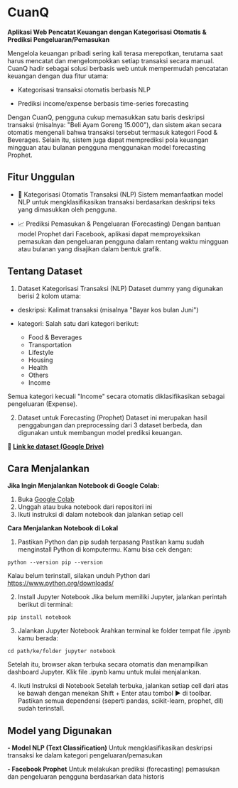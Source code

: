 # CuanQ

**Aplikasi Web Pencatat Keuangan dengan Kategorisasi Otomatis & Prediksi Pengeluaran/Pemasukan**

Mengelola keuangan pribadi sering kali terasa merepotkan, terutama saat harus mencatat dan mengelompokkan setiap transaksi secara manual. CuanQ hadir sebagai solusi berbasis web untuk mempermudah pencatatan keuangan dengan dua fitur utama:

- Kategorisasi transaksi otomatis berbasis NLP

- Prediksi income/expense berbasis time-series forecasting

Dengan CuanQ, pengguna cukup memasukkan satu baris deskripsi transaksi (misalnya: "Beli Ayam Goreng 15.000"), dan sistem akan secara otomatis mengenali bahwa transaksi tersebut termasuk kategori Food & Beverages. Selain itu, sistem juga dapat memprediksi pola keuangan mingguan atau bulanan pengguna menggunakan model forecasting Prophet.

## Fitur Unggulan
- 🧠 Kategorisasi Otomatis Transaksi (NLP)
Sistem memanfaatkan model NLP untuk mengklasifikasikan transaksi berdasarkan deskripsi teks yang dimasukkan oleh pengguna.

- 📈 Prediksi Pemasukan & Pengeluaran (Forecasting)
Dengan bantuan model Prophet dari Facebook, aplikasi dapat memproyeksikan pemasukan dan pengeluaran pengguna dalam rentang waktu mingguan atau bulanan yang disajikan dalam bentuk grafik.

## Tentang Dataset
1. Dataset Kategorisasi Transaksi (NLP)
Dataset dummy yang digunakan berisi 2 kolom utama:

- deskripsi: Kalimat transaksi (misalnya "Bayar kos bulan Juni")

- kategori: Salah satu dari kategori berikut:
  - Food & Beverages
  - Transportation
  - Lifestyle
  - Housing
  - Health
  - Others
  - Income

Semua kategori kecuali "Income" secara otomatis diklasifikasikan sebagai pengeluaran (Expense).

2. Dataset untuk Forecasting (Prophet)
Dataset ini merupakan hasil penggabungan dan preprocessing dari 3 dataset berbeda, dan digunakan untuk membangun model prediksi keuangan.

**📁 [Link ke dataset (Google Drive)](https://drive.google.com/drive/folders/1AKgXB1c8qVcFKfReBoUBHJsqs-rEdWYG?usp=sharing)**

## Cara Menjalankan
**Jika Ingin Menjalankan Notebook di Google Colab:**
1. Buka [Google Colab](https://colab.research.google.com/)
2. Unggah atau buka notebook dari repositori ini
3. Ikuti instruksi di dalam notebook dan jalankan setiap cell

**Cara Menjalankan Notebook di Lokal**
1. Pastikan Python dan pip sudah terpasang
Pastikan kamu sudah menginstall Python di komputermu. Kamu bisa cek dengan:

``python --version
pip --version``

Kalau belum terinstall, silakan unduh Python dari https://www.python.org/downloads/

2. Install Jupyter Notebook
Jika belum memiliki Jupyter, jalankan perintah berikut di terminal:

``pip install notebook``

3. Jalankan Jupyter Notebook
Arahkan terminal ke folder tempat file .ipynb kamu berada:

``cd path/ke/folder
jupyter notebook``

Setelah itu, browser akan terbuka secara otomatis dan menampilkan dashboard Jupyter. Klik file .ipynb kamu untuk mulai menjalankan.

4. Ikuti Instruksi di Notebook
Setelah terbuka, jalankan setiap cell dari atas ke bawah dengan menekan Shift + Enter atau tombol ▶️ di toolbar. Pastikan semua dependensi (seperti pandas, scikit-learn, prophet, dll) sudah terinstall.

## Model yang Digunakan
**- Model NLP (Text Classification)**
Untuk mengklasifikasikan deskripsi transaksi ke dalam kategori pengeluaran/pemasukan

**- Facebook Prophet**
Untuk melakukan prediksi (forecasting) pemasukan dan pengeluaran pengguna berdasarkan data historis

